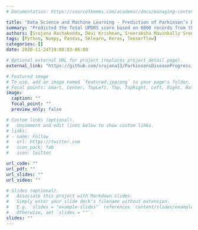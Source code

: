 ```yaml
---
# Documentation: https://sourcethemes.com/academic/docs/managing-content/

title: "Data Science and Machine Learning - Prediction of Parkinson’s Disease Progression"
summary: "Predicted the Total UPDRS score based on 6000 records from the Parkinson’s telemonitoring dataset using various regression techniques. Achieved a minimum MAE of 0.415 using PCA with a multi-layered perceptron model. Determined an optimum threshold value of 15 for motor UPDRS score discriminated by dysphonia measurements"
authors: [Srujana Rachakonda, Devi Krishnan, Sreeraksha Mavinkally Sreekantha, Rajshree Jain]
tags: [Python, Numpy, Pandas, Sklearn, Keras, Tensorflow]
categories: []
date: 2020-11-24T19:08:03-05:00

# Optional external URL for project (replaces project detail page).
external_link: "https://github.com/srujana13/ParkinsonsDiseaseProgression"

# Featured image
# To use, add an image named `featured.jpg/png` to your page's folder.
# Focal points: Smart, Center, TopLeft, Top, TopRight, Left, Right, BottomLeft, Bottom, BottomRight.
image:
  caption: ""
  focal_point: ""
  preview_only: false

# Custom links (optional).
#   Uncomment and edit lines below to show custom links.
# links:
# - name: Follow
#   url: https://twitter.com
#   icon_pack: fab
#   icon: twitter

url_code: ""
url_pdf: ""
url_slides: ""
url_video: ""

# Slides (optional).
#   Associate this project with Markdown slides.
#   Simply enter your slide deck's filename without extension.
#   E.g. `slides = "example-slides"` references `content/slides/example-slides.md`.
#   Otherwise, set `slides = ""`.
slides: ""
---
```

